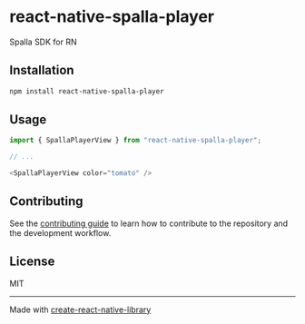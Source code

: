 # react-native-spalla-player

Spalla SDK for RN

## Installation

```sh
npm install react-native-spalla-player
```

## Usage


```js
import { SpallaPlayerView } from "react-native-spalla-player";

// ...

<SpallaPlayerView color="tomato" />
```


## Contributing

See the [contributing guide](CONTRIBUTING.md) to learn how to contribute to the repository and the development workflow.

## License

MIT

---

Made with [create-react-native-library](https://github.com/callstack/react-native-builder-bob)
